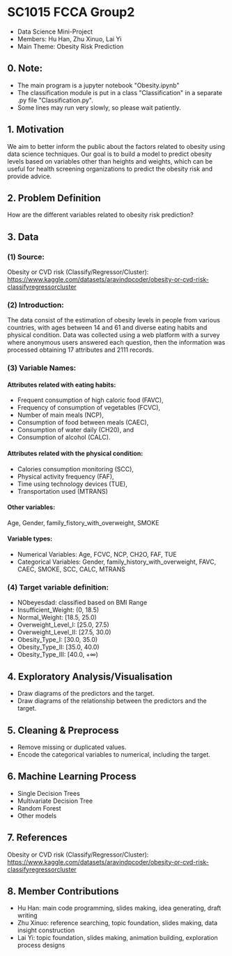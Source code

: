 # SC1015 FCCA Group2 
* Data Science Mini-Project
* Members: Hu Han, Zhu Xinuo, Lai Yi
* Main Theme: Obesity Risk Prediction

## 0. Note: 
* The main program is a jupyter notebook "Obesity.ipynb"
* The classification module is put in a class "Classification" in a separate .py file "Classification.py".
* Some lines may run very slowly, so please wait patiently.


## 1. Motivation
We aim to better inform the public about the factors related to obesity using data science techniques. Our goal is to build a model to predict obesity levels based on variables other than heights and weights, which can be useful for health screening organizations to predict the obesity risk and provide advice.

## 2. Problem Definition 
How are the different variables related to obesity risk prediction?

## 3. Data
### (1) Source:
Obesity or CVD risk (Classify/Regressor/Cluster): https://www.kaggle.com/datasets/aravindpcoder/obesity-or-cvd-risk-classifyregressorcluster

### (2) Introduction:
The data consist of the estimation of obesity levels in people from various countries, with ages between 14 and 61 and diverse eating habits and physical condition. Data was collected using a web platform with a survey where anonymous users answered each question, then the information was processed obtaining 17 attributes and 2111 records. 

### (3) Variable Names:
#### Attributes related with eating habits:
* Frequent consumption of high caloric food (FAVC), 
* Frequency of consumption of vegetables (FCVC), 
* Number of main meals (NCP), 
* Consumption of food between meals (CAEC), 
* Consumption of water daily (CH20), and 
* Consumption of alcohol (CALC). 

#### Attributes related with the physical condition: 
* Calories consumption monitoring (SCC), 
* Physical activity frequency (FAF), 
* Time using technology devices (TUE), 
* Transportation used (MTRANS)

#### Other variables:
Age, Gender, family_fistory_with_overweight, SMOKE

#### Variable types:
* Numerical Variables: Age, FCVC, NCP, CH2O, FAF, TUE
* Categorical Variables: Gender, family_history_with_overweight, FAVC, CAEC, SMOKE, SCC, CALC, MTRANS

### (4) Target variable definition:
* NObeyesdad: classified based on BMI Range
* Insufficient_Weight: (0, 18.5)
* Normal_Weight: [18.5, 25.0)
* Overweight_Level_I: [25.0, 27.5)
* Overweight_Level_II: [27.5, 30.0)
* Obesity_Type_I: [30.0, 35.0)
* Obesity_Type_II: [35.0, 40.0)
* Obesity_Type_III: [40.0, +∞)

## 4. Exploratory Analysis/Visualisation
* Draw diagrams of the predictors and the target.
* Draw diagrams of the relationship between the predictors and the target.

## 5. Cleaning & Preprocess 
* Remove missing or duplicated values.
* Encode the categorical variables to numerical, including the target.

## 6. Machine Learning Process
* Single Decision Trees
* Multivariate Decision Tree
* Random Forest
* Other models

## 7. References
Obesity or CVD risk (Classify/Regressor/Cluster): https://www.kaggle.com/datasets/aravindpcoder/obesity-or-cvd-risk-classifyregressorcluster

## 8. Member Contributions
* Hu Han: main code programming, slides making, idea generating, draft writing
* Zhu Xinuo: reference searching, topic foundation, slides making, data insight construction
* Lai Yi: topic foundation, slides making, animation building, exploration process designs